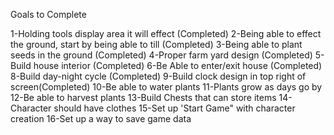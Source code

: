 Goals to Complete

1-Holding tools display area it will effect (Completed)
2-Being able to effect the ground, start by being able to till (Completed)
3-Being able to plant seeds in the ground (Completed)
4-Proper farm yard design (Completed)
5-Build house interior (Completed)
6-Be Able to enter/exit house (Completed)
8-Build day-night cycle (Completed)
9-Build clock design in top right of screen(Completed)
10-Be able to water plants
11-Plants grow as days go by
12-Be able to harvest plants
13-Build Chests that can store items
14-Character should have clothes
15-Set up 'Start Game" with character creation
16-Set up a way to save game data

